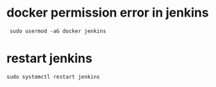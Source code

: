 # docker permission error in jenkins

     sudo usermod -aG docker jenkins

# restart jenkins

    sudo systemctl restart jenkins
